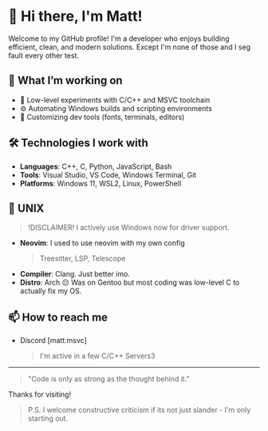 # 👋 Hi there, I'm Matt!

Welcome to my GitHub profile! I'm a developer who enjoys building efficient, clean, and modern solutions. Except I'm none of those and I seg fault every other test.

## 🚀 What I’m working on
- 🔧 Low-level experiments with C/C++ and MSVC toolchain
- ⚙️ Automating Windows builds and scripting environments
- 🎨 Customizing dev tools (fonts, terminals, editors)

## 🛠️ Technologies I work with
- **Languages**: C++, C, Python, JavaScript, Bash
- **Tools**: Visual Studio, VS Code, Windows Terminal, Git
- **Platforms**: Windows 11, WSL2, Linux, PowerShell

## 🔩 UNIX
> !DISCLAIMER! I actively use Windows now for driver support.
- **Neovim**: I used to use neovim with my own config
  > Treesitter, LSP, Telescope
- **Compiler**: Clang. Just better imo.
- **Distro**: Arch 😔 Was on Gentoo but most coding was low-level C to actually fix my OS.

## 📫 How to reach me
- Discord [matt.msvc]
  > I'm active in a few C/C++ Servers3
---

> "Code is only as strong as the thought behind it."

Thanks for visiting!
> P.S. I welcome constructive criticism if its not just slander - I'm only starting out. 
